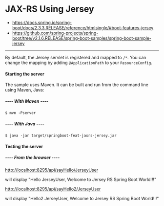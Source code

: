 # JAX-RS Using Jersey
- https://docs.spring.io/spring-boot/docs/2.3.3.RELEASE/reference/htmlsingle/#boot-features-jersey
- https://github.com/spring-projects/spring-boot/tree/v2.1.6.RELEASE/spring-boot-samples/spring-boot-sample-jersey

-----
By default, the Jersey servlet is registered and mapped to `/*`. You can change the mapping by adding `@ApplicationPath` to your `ResourceConfig`.

#### Starting the server

The sample uses Maven. It can be built and run from the command line using Maven, Java:

##### ---- With Maven ----
```
$ mvn -Pserver
```
##### ---- With Java ----
```
$ java -jar target/springboot-feat-jaxrs-jersey.jar
```

#### Testing the server

##### ---- From the browser ----

<http://localhost:8295/api/sayHello/JerseyUser>

will display "Hello JerseyUser, Welcome to Jersey RS Spring Boot World!!!"

<http://localhost:8295/api/sayHello2/JerseyUser>

will display "Hello2 JerseyUser, Welcome to Jersey RS Spring Boot World!!!"

